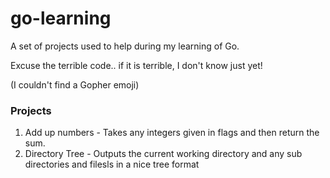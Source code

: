 # go-learning
A set of projects used to help during my learning of Go.

Excuse the terrible code.. if it is terrible, I don't know just yet!

(I couldn't find a Gopher emoji)

### Projects
1. Add up numbers - Takes any integers given in flags and then return the sum.
2. Directory Tree - Outputs the current working directory and any sub directories and filesls in a nice tree format